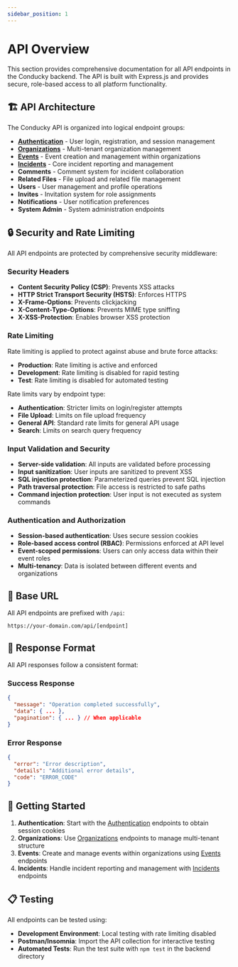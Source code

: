 ```yaml
---
sidebar_position: 1
---
```


# API Overview

This section provides comprehensive documentation for all API endpoints in the Conducky backend. The API is built with Express.js and provides secure, role-based access to all platform functionality.

## 🏗️ API Architecture

The Conducky API is organized into logical endpoint groups:

- **[Authentication](./authentication)** - User login, registration, and session management
- **[Organizations](./organizations)** - Multi-tenant organization management  
- **[Events](./events)** - Event creation and management within organizations
- **[Incidents](./incidents)** - Core incident reporting and management
- **Comments** - Comment system for incident collaboration
- **Related Files** - File upload and related file management
- **Users** - User management and profile operations
- **Invites** - Invitation system for role assignments
- **Notifications** - User notification preferences
- **System Admin** - System administration endpoints

## 🔒 Security and Rate Limiting

All API endpoints are protected by comprehensive security middleware:

### Security Headers

- **Content Security Policy (CSP)**: Prevents XSS attacks
- **HTTP Strict Transport Security (HSTS)**: Enforces HTTPS
- **X-Frame-Options**: Prevents clickjacking
- **X-Content-Type-Options**: Prevents MIME type sniffing
- **X-XSS-Protection**: Enables browser XSS protection

### Rate Limiting

Rate limiting is applied to protect against abuse and brute force attacks:

- **Production**: Rate limiting is active and enforced
- **Development**: Rate limiting is disabled for rapid testing
- **Test**: Rate limiting is disabled for automated testing

Rate limits vary by endpoint type:

- **Authentication**: Stricter limits on login/register attempts
- **File Upload**: Limits on file upload frequency
- **General API**: Standard rate limits for general API usage
- **Search**: Limits on search query frequency

### Input Validation and Security

- **Server-side validation**: All inputs are validated before processing
- **Input sanitization**: User inputs are sanitized to prevent XSS
- **SQL injection protection**: Parameterized queries prevent SQL injection
- **Path traversal protection**: File access is restricted to safe paths
- **Command injection protection**: User input is not executed as system commands

### Authentication and Authorization

- **Session-based authentication**: Uses secure session cookies
- **Role-based access control (RBAC)**: Permissions enforced at API level
- **Event-scoped permissions**: Users can only access data within their event roles
- **Multi-tenancy**: Data is isolated between different events and organizations

## 📡 Base URL

All API endpoints are prefixed with `/api`:

```
https://your-domain.com/api/[endpoint]
```

## 🔄 Response Format

All API responses follow a consistent format:

### Success Response
```json
{
  "message": "Operation completed successfully",
  "data": { ... },
  "pagination": { ... } // When applicable
}
```

### Error Response
```json
{
  "error": "Error description",
  "details": "Additional error details",
  "code": "ERROR_CODE"
}
```

## 🚀 Getting Started

1. **Authentication**: Start with the [Authentication](./authentication) endpoints to obtain session cookies
2. **Organizations**: Use [Organizations](./organizations) endpoints to manage multi-tenant structure
3. **Events**: Create and manage events within organizations using [Events](./events) endpoints
4. **Incidents**: Handle incident reporting and management with [Incidents](./incidents) endpoints

## 📋 Testing

All endpoints can be tested using:
- **Development Environment**: Local testing with rate limiting disabled
- **Postman/Insomnia**: Import the API collection for interactive testing
- **Automated Tests**: Run the test suite with `npm test` in the backend directory 